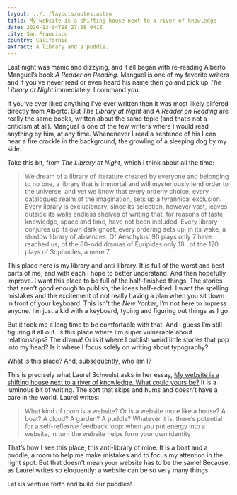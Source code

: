 ```yaml
---
layout: ../../layouts/notes.astro
title: My website is a shifting house next to a river of knowledge
date: 2020-12-04T18:27:58.041Z
city: San Francisco
country: California
extract: A library and a puddle.
---
```


Last night was manic and dizzying, and it all began with re-reading Alberto Manguel’s book _A Reader on Reading_. Manguel is one of my favorite writers and if you’ve never read or even heard his name then go and pick up _The Library at Night_ immediately. I command you.

If you’ve ever liked anything I’ve ever written then it was most likely pilfered directly from Alberto. But _The Library at Night_ and _A Reader on Reading_ are really the same books, written about the same topic (and that’s not a criticism at all). Manguel is one of the few writers where I would read anything by him, at any time. Whenenever I read a sentence of his I can hear a fire crackle in the background, the growling of a sleeping dog by my side.

Take this bit, from _The Library at Night_, which I think about all the time:

> We dream of a library of literature created by everyone and belonging to no one, a library that is immortal and will mysteriously lend order to the universe, and yet we know that every orderly choice, every catalogued realm of the imagination, sets up a tyrannical exclusion. Every library is exclusionary, since its selection, however vast, leaves outside its walls endless shelves of writing that, for reasons of taste, knowledge, space and time, have not been included. Every library conjures up its own dark ghost; every ordering sets up, in its wake, a shadow library of absences. Of Aeschylus’ 90 plays only 7 have reached us; of the 80-odd dramas of Euripides only 18...of the 120 plays of Sophocles, a mere 7.

This place here is my library and anti-library. It is full of the worst and best parts of me, and with each I hope to better understand. And then hopefully improve. I want this place to be full of the half-finished things. The stories that aren’t good enough to publish, the ideas half-edited. I want the spelling mistakes and the excitement of not really having a plan when you sit down in front of your keyboard. This isn’t the _New Yorker_, I’m not here to impress anyone. I’m just a kid with a keyboard, typing and figuring out things as I go.

But it took me a long time to be comfortable with that. And I guess I’m still figuring it all out. Is this place where I’m super vulnerable about relationships? The drama! Or is it where I publish weird little stories that pop into my head? Is it where I focus solely on writing about typography?

What is this place? And, subsequently, who am I?

This is precisely what Laurel Schwulst asks in her essay, [My website is a shifting house next to a river of knowledge. What could yours be?](https://thecreativeindependent.com/people/laurel-schwulst-my-website-is-a-shifting-house-next-to-a-river-of-knowledge-what-could-yours-be/) It is a luminous bit of writing. The sort that skips and hums and doesn’t have a care in the world. Laurel writes:

> What kind of room is a website? Or is a website more like a house? A boat? A cloud? A garden? A puddle? Whatever it is, there’s potential for a self-reflexive feedback loop: when you put energy into a website, in turn the website helps form your own identity

That’s how I see this place, this anti-library of mine. It is a boat and a puddle, a room to help me make mistakes and to focus my attention in the right spot. But that doesn’t mean your website has to be the same! Because, as Laurel writes so eloquently: a website can be so very many things.

Let us venture forth and build our puddles!
